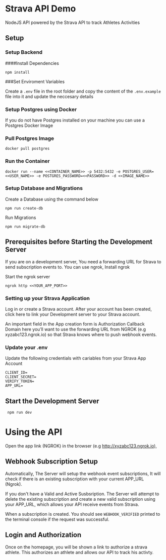 # Strava API Demo

NodeJS API powered by the Strava API to track Athletes Activities

## Setup

### Setup Backend

####Install Dependencies

```
npm install

```

###Set Enviroment Variables

Create a `.env` file in the root folder and copy the content of the `.env.example` file into it and update the neccesary details

### Setup Postgres using Docker

If you do not have Postgres installed on your machine you can use a Postgres Docker Image

### Pull Postgres Image

```
docker pull postgres

```

### Run the Container

```
docker run --name <<CONTAINER_NAME>> -p 5432:5432 -e POSTGRES_USER=<<USER_NAME>> -e POSTGRES_PASSWORD=<<PASSWORD>> -d <<IMAGE_NAME>>

```

### Setup Database and Migrations

Create a Database using the command below

```
npm run create-db

```

Run Migrations

```
npm run migrate-db

```

## Prerequisites before Starting the Development Server

If you are on a development server, You need a forwarding URL for Strava to send subscription events to. You can use ngrok, Install ngrok

Start the ngrok server

```
ngrok http <<YOUR_APP_PORT>>

```

### Setting up your Strava Application

Log in or create a Strava account. After your account has been created, click here to link your Development server to your Strava account.

An important field in the App creation form is Authorization Callback Domain here you’ll want to use the forwarding URL from NGROK (e.g xyzabc123.ngrok.io) so that Strava knows where to push webhook events.

### Update your .env

Update the following credentials with cariables from your Strava App Account

```
CLIENT_ID=
CLIENT_SECRET=
VERIFY_TOKEN=
APP_URL=
```

## Start the Development Server

```
 npm run dev

```

# Using the API

Open the app link (NGROK) in the browser (e.g http://xyzabc123.ngrok.io),

## Webhook Subscription Setup

Automatically, The Server will setup the webhook event subscriptions, It will check if there is an existing subscription with your current APP_URL (Ngrok).

If you don't have a Valid and Active Susbsription. The Server will attempt to delete the existing subscription and create a new valid subscription using your APP_URL, which allows your API receive events from Strava.

When a subscription is created. You should see `WEBHOOK_VERIFIED` printed to the terminal console if the request was successful.

## Login and Authorization

Once on the homepage, you will be shown a link to authorize a strava athlete. This authorizes an athlete and allows our API to track his activty.

